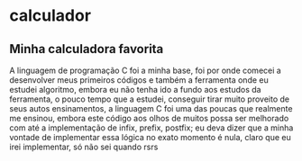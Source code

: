 # calculador
## Minha calculadora favorita
A linguagem de programação C foi a minha base, foi por onde comecei a desenvolver meus primeiros códigos e também a ferramenta onde eu estudei algoritmo, embora eu não tenha ido a fundo aos estudos da ferramenta, o pouco tempo que a estudei, conseguir tirar muito proveito de seus autos ensinamentos, a linguagem C foi uma das poucas que realmente me ensinou, embora este código aos olhos de muitos possa ser melhorado com até a implementação de infix, prefix, postfix; eu deva dizer que a minha vontade de implementar essa lógica no exato momento é nula, claro que eu irei implementar, só não sei quando rsrs

